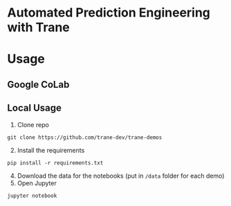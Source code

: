 # Automated Prediction Engineering with Trane
# Usage

## Google CoLab

## Local Usage
1. Clone repo
```shell
git clone https://github.com/trane-dev/trane-demos
```
2. Install the requirements
```
pip install -r requirements.txt
```
4. Download the data for the notebooks (put in `/data` folder for each demo)
5. Open Jupyter
```
jupyter notebook
```
